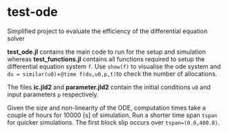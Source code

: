 # test-ode
Simplified project to evaluate the efficiency of the differential equation solver

**test_ode.jl** contains the main code to run for the setup and simulation whereas **test_functions.jl** contains all functions required to setup the differential equation system `f`. Use `show(f)` to visualise the ode system and `du = similar(u0)`+`@time f(du,u0,p,t)`to check the number of allocations. 

The files **ic.jld2** and **parameter.jld2** contain the initial conditions `u0` and input parameters `p` respectively.

Given the size and non-linearity of the ODE, computation times take a couple of hours for 10000 [s] of simulation. Run a shorter time span `tspan` for quicker simulations. The first block slip occurs over `tspan=(0.0,400.0)`.
